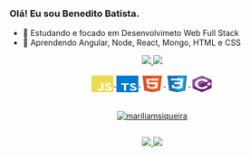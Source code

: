 
### Olá! Eu sou Benedito Batista.

- 🔭 Estudando e focado em Desenvolvimeto Web Full Stack
- 🌱 Aprendendo Angular, Node, React, Mongo, HTML e CSS


<div align="center">
  <a href="https://github.com/Benedito80">
  <img height="180em" src="https://github-readme-stats.vercel.app/api?username=Benedito80&show_icons=true&theme=dracula&include_all_commits=true&count_private=true"/>
  <img height="180em" src="https://github-readme-stats.vercel.app/api/top-langs/?username=Benedito80&layout=compact&langs_count=7&theme=dracula"/>
</div>

  <div align="center" style="display: inline_block"><br> 
  <img align="center" alt="Rafa-Js" height="30" width="40" src="https://raw.githubusercontent.com/devicons/devicon/master/icons/javascript/javascript-plain.svg">
  <img align="center" alt="Rafa-Ts" height="30" width="40" src="https://raw.githubusercontent.com/devicons/devicon/master/icons/typescript/typescript-plain.svg">
  <img align="center" alt="Rafa-HTML" height="30" width="40" src="https://raw.githubusercontent.com/devicons/devicon/master/icons/html5/html5-original.svg">
  <img align="center" alt="Rafa-CSS" height="30" width="40" src="https://raw.githubusercontent.com/devicons/devicon/master/icons/css3/css3-original.svg">
  <img align="center" alt="Rafa-Csharp" height="30" width="40" src="https://raw.githubusercontent.com/devicons/devicon/master/icons/csharp/csharp-original.svg"> 
</div>
  
  
 <div align="center"><br>
  <p><img align="center" src="https://github-readme-streak-stats.herokuapp.com/?user=Benedito80" alt="mariliamsiqueira" /></p>
  </a>
</div>
  
  ##
  
  <div align="center">  
    <a href="https://web.whatsapp.com/send?phone=5589988269454"> <img src="https://img.shields.io/badge/WhatsApp-25D366?style=for-the-badge&logo=whatsapp&logoColor=white"            target="_blank">
       <a href="https://www.linkedin.com/in/benedito-batista-da-costa-63b105213/" target="_blank"><img src="https://img.shields.io/badge/-LinkedIn-%230077B5?style=for-the-        badge&logo=linkedin&logoColor=white" target="_blank"></a> 
  </a>
  </div>
  

   
 
